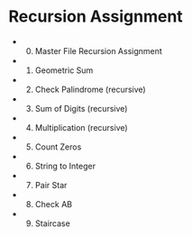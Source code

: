 # Recursion Assignment

- 0. Master File Recursion Assignment
- 1. Geometric Sum
- 2. Check Palindrome (recursive)
- 3. Sum of Digits (recursive)
- 4. Multiplication (recursive)
- 5. Count Zeros
- 6. String to Integer
- 7. Pair Star
- 8. Check AB
- 9. Staircase
